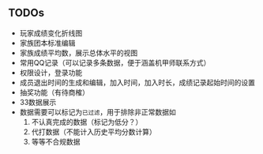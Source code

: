## TODOs

- 玩家成绩变化折线图
- 家族团本标准编辑
- 家族成绩平均数，展示总体水平的视图
- 常用QQ记录（可以记录多条数据，便于涵盖机甲师联系方式）
- 权限设计，登录功能
- 成员退出时间的生成和编辑，加入时间，加入时长，成绩记录起始时间的设置
- 抽奖功能（有待商榷）
- 33数据展示
- 数据需要可以标记为`已过滤`，用于排除非正常数据如
  1. 不认真完成的数据（标记为低分？）
  2. 代打数据（不能计入历史平均分数计算）
  3. 等等不合规数据
